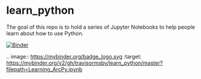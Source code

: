 # learn_python

The goal of this repo is to hold a series of Jupyter Notebooks to help people learn about how to use Python.

[![Binder](https://mybinder.org/badge_logo.svg)](https://mybinder.org/v2/gh/travisormsby/learn_python/master?filepath=Learning_ArcPy.ipynb)

.. image:: https://mybinder.org/badge_logo.svg
 :target: https://mybinder.org/v2/gh/travisormsby/learn_python/master?filepath=Learning_ArcPy.ipynb
